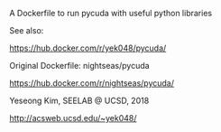 A Dockerfile to run pycuda with useful python libraries

See also:

https://hub.docker.com/r/yek048/pycuda/


Original Dockerfile: nightseas/pycuda

https://hub.docker.com/r/nightseas/pycuda/


Yeseong Kim, SEELAB @ UCSD, 2018

http://acsweb.ucsd.edu/~yek048/
